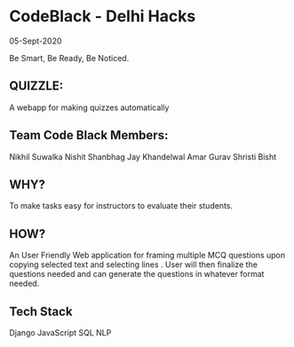 # CodeBlack - Delhi Hacks

05-Sept-2020

Be Smart,
Be Ready,
Be Noticed.

## QUIZZLE:
A webapp for making quizzes automatically


## Team  Code Black Members:
Nikhil Suwalka
Nishit Shanbhag
Jay Khandelwal
Amar Gurav
Shristi Bisht

## WHY?
To make tasks easy for instructors to evaluate their students. 
## HOW?
An User Friendly Web application  for framing multiple MCQ questions upon copying selected text and selecting lines .
User will then finalize the questions needed and can generate the questions in whatever format needed.

## Tech Stack
Django
JavaScript
SQL
NLP

